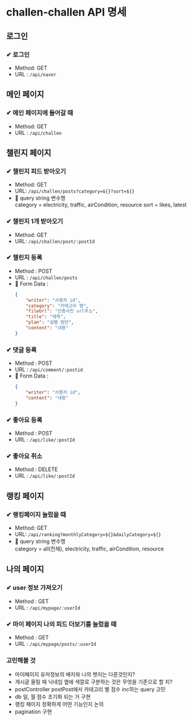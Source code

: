 # challen-challen API 명세

## 로그인

### ✔ 로그인
- Method: GET
- URL : `/api/naver`

## 메인 페이지
### ✔ 메인 페이지에 들어갈 때 
- Method: GET
- URL : `/api/challen`

## 챌린지 페이지
### ✔ 챌린지 피드 받아오기
- Method: GET
- URL: `/api/challen/posts?category=${}?sort=${}`
- 📌 query string 변수명<br>
category = electricity, traffic, airCondition, resource
sort = likes, latest

### ✔ 챌린지 1개 받아오기
- Method: GET
- URL: `/api/challen/post/:postId`

### ✔ 챌린지 등록
- Method : POST
- URL : `/api/challen/posts`
- 📌 Form Data :
  ```json
  {
      "writer": "사용자 id",
      "category": "카테고리 명",
      "fileUrl": "인증사진 url주소",
      "title": "제목",
      "plan": "실행 방안",
      "content": "내용"
  }
  ```

### ✔ 댓글 등록
- Method : POST
- URL : `/api/comment/:postid`
- 📌 Form Data :
  ```json
  {
      "writer": "사용자 id",
      "content": "내용"
  }
  ```

### ✔ 좋아요 등록
- Method : POST
- URL : `/api/like/:postId`

### ✔ 좋아요 취소
- Method : DELETE
- URL : `/api/like/:postId`

## 랭킹 페이지

### ✔ 랭킹페이지 눌렀을 때
- Method: GET
- URL: `/api/ranking?monthlyCategory=${}&dailyCategory=${}`
- 📌 query string 변수명<br>
category = all(전체), electricity, traffic, airCondition, resource<br>

## 나의 페이지
### ✔ user 정보 가져오기
- Method : GET
- URL : `/api/mypage/:userId`

### ✔ 마이 페이지 나의 피드 더보기를 눌렀을 때
- Method : GET
- URL : `/api/mypage/posts/:userId`


### 고민해볼 것
-  마이페이지 유저정보의 배지와 나의 뱃지는 다른것인지?
-  게시글 올릴 때 닉네임 옆에 색깔로 구분하는 것은 무엇을 기준으로 할 지?
-  postController postPost에서 카테고리 별 점수 inc하는 query 고민  
-  db 일, 월 점수 초기화 되는 거 구현
-  랭킹 페이지 정확하게 어떤 기능인지 논의
-  pagination 구현
